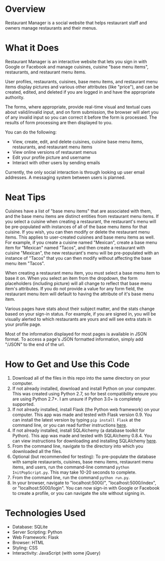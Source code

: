 # Overview

Restaurant Manager is a social website that helps restaurant staff and owners manage restaurants and their menus.

# What it Does

Restaurant Manager is an interactive website that lets you sign in with Google or Facebook and manage cuisines, cuisine "base menu items", restaurants, and restaurant menu items.

User profiles, restaurants, cuisines, base menu items, and restaurant menu items display pictures and various other attributes (like "price"), and can be created, edited, and deleted if you are logged in and have the appropriate authority.

The forms, where appropriate, provide real-time visual and textual cues about valid/invalid input, and on form submission, the browser will alert you of any invalid input so you can correct it before the form is processed.  The results of form processing are then displayed to you.

You can do the following:

- View, create, edit, and delete cuisines, cuisine base menu items, restaurants, and restaurant menu items
- View online versions of restaurant menus
- Edit your profile picture and username
- Interact with other users by sending emails

Currently, the only social interaction is through looking up user email addresses.  A messaging system between users is planned.

# Neat Tips

Cuisines have a list of "base menu items" that are associated with them, and the base menu items are distinct entities from restaurant menu items.  If you select a cuisine when creating a restaurant, the restaurant's menu will be pre-populated with instances of all of the base menu items for that cuisine.  If you wish, you can then modify or delete the restaurant menu items.  This applies to user-created cuisines and base menu items as well.  For example, if you create a cuisine named "Mexican", create a base menu item for "Mexican" named "Tacos", and then create a restaurant with cuisine "Mexican", the new restaurant's menu will be pre-populated with an instance of "Tacos" that you can then modify without affecting the base menu item "Tacos".

When creating a restaurant menu item, you must select a base menu item to base it on.  When you select an item from the dropdown, the form placeholders (including picture) will all change to reflect that base menu item's attributes.  If you do not provide a value for any form field, the restaurant menu item will default to having the attribute of it's base menu item.

Various pages have stats about their subject matter, and the stats change based on your sign-in status.  For example, if you are signed in, you will be visually alerted to which restaurants are yours and will see extra stats in your profile page.

Most of the information displayed for most pages is available in JSON format.  To access a page's JSON formatted information, simply add "/JSON" to the end of the url.

# How to Get and Use this Code

1. Download all of the files in this repo into the same directory on your computer.
2. If not already installed, download and install Python on your computer.  This was created using Python 2.7, so for best compatibility ensure you are using Python 2.7+.  I am unsure if Python 3.0+ is completely supported.
3. If not already installed, install Flask (the Python web framework) on your computer.  This app was made and tested with Flask version 0.9.  You can install the latest version by typing `pip install Flask` at the command line, or you can read further instructions [here](http://flask.pocoo.org/).
4. If not already installed, install SQLAlchemy (a database toolkit for Python).  This app was made and tested with SQLAlchemy 0.8.4.  You can view instructions for downloading and installing SQLAlchemy [here](http://www.sqlalchemy.org/download.html).
5. From the command line, navigate to the directory into which you downloaded all the files.
6. Optional (but recommended for testing): To pre-populate the database with sample restaurants, cuisines, base menu items, restaurant menu items, and users, run the command-line command `python InitPopScript.py`.  This may take 10-20 seconds to complete.
7. From the command line, run the command `python run.py`.
8. In your browser, navigate to "localhost:5000/", "localhost:5000/index", or "localhost:5000/login".  You can now sign-in with Google or Facebook to create a profile, or you can navigate the site without signing in.

# Technologies Used

- Database:			SQLite
- Server Scripting: Python
- Web Framework: 	Flask
- Browser:			HTML
- Styling:			CSS
- Interactivity:	JavaScript (with some jQuery)
